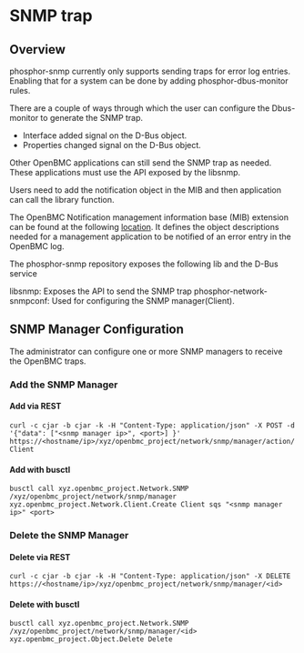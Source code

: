 # SNMP trap

## Overview

phosphor-snmp currently only supports sending traps for error log entries.
Enabling that for a system can be done by adding phosphor-dbus-monitor rules.

There are a couple of ways through which the user can configure the Dbus-monitor
to generate the SNMP trap.

- Interface added signal on the D-Bus object.
- Properties changed signal on the D-Bus object.

Other OpenBMC applications can still send the SNMP trap as needed. These
applications must use the API exposed by the libsnmp.

Users need to add the notification object in the MIB and then application can
call the library function.

The OpenBMC Notification management information base (MIB) extension can be
found at the following [location][MIB]. It defines the object descriptions
needed for a management application to be notified of an error entry in the
OpenBMC log.

[MIB]: https://github.com/openbmc/phosphor-snmp/tree/master/mibs

The phosphor-snmp repository exposes the following lib and the D-Bus service

libsnmp: Exposes the API to send the SNMP trap phosphor-network-snmpconf: Used
for configuring the SNMP manager(Client).

## SNMP Manager Configuration

The administrator can configure one or more SNMP managers to receive the OpenBMC
traps.

### Add the SNMP Manager

#### Add via REST

`curl -c cjar -b cjar -k -H "Content-Type: application/json" -X POST -d '{"data": ["<snmp manager ip>", <port>] }' https://<hostname/ip>/xyz/openbmc_project/network/snmp/manager/action/Client`

#### Add with busctl

`busctl call xyz.openbmc_project.Network.SNMP /xyz/openbmc_project/network/snmp/manager xyz.openbmc_project.Network.Client.Create Client sqs "<snmp manager ip>" <port>`

### Delete the SNMP Manager

#### Delete via REST

`curl -c cjar -b cjar -k -H "Content-Type: application/json" -X DELETE https://<hostname/ip>/xyz/openbmc_project/network/snmp/manager/<id>`

#### Delete with busctl

`busctl call xyz.openbmc_project.Network.SNMP /xyz/openbmc_project/network/snmp/manager/<id> xyz.openbmc_project.Object.Delete Delete`
